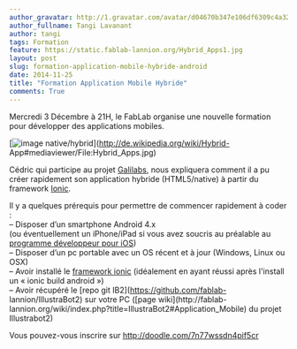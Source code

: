 ```yaml
---
author_gravatar: http://1.gravatar.com/avatar/d04670b347e106df6309c4a3235f00b9?s=96&d=mm&r=g
author_fullname: Tangi Lavanant
author: tangi
tags: Formation
feature: https://static.fablab-lannion.org/Hybrid_Apps1.jpg
layout: post
slug: formation-application-mobile-hybride-android
date: 2014-11-25
title: "Formation Application Mobile Hybride"
comments: True
---
```

Mercredi 3 Décembre à 21H, le FabLab organise une nouvelle formation pour
développer des applications mobiles.

[![image
native/hybrid](http://upload.wikimedia.org/wikipedia/commons/5/5e/Hybrid_Apps.jpg)](http://de.wikipedia.org/wiki/Hybrid-
App#mediaviewer/File:Hybrid_Apps.jpg)

Cédric qui participe au projet [Galilabs](http://www.galilabs.com "vers le
site web de Galilabs" ), nous expliquera comment il a pu créer rapidement son
application hybride (HTML5/native) à partir du framework
[Ionic](http://ionicframework.com/ "vers le site web Ionic" ).

Il y a quelques prérequis pour permettre de commencer rapidement à coder :  
– Disposer d’un smartphone Android 4.x  
(ou éventuellement un iPhone/iPad si vous avez soucris au préalable au
[programme développeur pour iOS](https://developer.apple.com/programs/ios/
"vers la page iOS developper program" ))  
– Disposer d’un pc portable avec un OS récent et à jour (Windows, Linux ou
OSX)  
– Avoir installé le [framework ionic](http://ionicframework.com/ "vers la page
de téléchargement de Ionic" ) (idéalement en ayant réussi après l'install un «
ionic build android »)  
– Avoir récupéré le [repo git IB2](https://github.com/fablab-
lannion/IllustraBot2) sur votre PC ([page wiki](http://fablab-
lannion.org/wiki/index.php?title=IllustraBot2#Application_Mobile) du projet
Illustrabot2)

Vous pouvez-vous inscrire sur <http://doodle.com/7n77wssdn4pif5cr>


